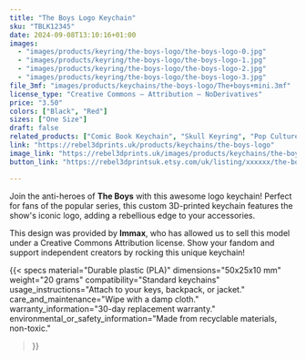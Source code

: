 ```yaml
---
title: "The Boys Logo Keychain"
sku: "TBLK12345"
date: 2024-09-08T13:10:16+01:00
images:
  - "images/products/keyring/the-boys-logo/the-boys-logo-0.jpg"
  - "images/products/keyring/the-boys-logo/the-boys-logo-1.jpg"
  - "images/products/keyring/the-boys-logo/the-boys-logo-2.jpg"
  - "images/products/keyring/the-boys-logo/the-boys-logo-3.jpg"
file_3mf: "images/products/keychains/the-boys-logo/The+boys+mini.3mf"
license_type: "Creative Commons — Attribution — NoDerivatives"
price: "3.50"
colors: ["Black", "Red"]
sizes: ["One Size"]
draft: false
related_products: ["Comic Book Keychain", "Skull Keyring", "Pop Culture Keychain"]
link: "https://rebel3dprints.uk/products/keychains/the-boys-logo"
image_link: "https://rebel3dprints.uk/images/products/keychains/the-boys-logo-keychain.jpeg"
button_link: "https://rebel3dprintsuk.etsy.com/uk/listing/xxxxxx/the-boys-logo-keychain"

---
```


Join the anti-heroes of **The Boys** with this awesome logo keychain! Perfect for fans of the popular series, this custom 3D-printed keychain features the show's iconic logo, adding a rebellious edge to your accessories.

This design was provided by **Immax**, who has allowed us to sell this model under a Creative Commons Attribution license. Show your fandom and support independent creators by rocking this unique keychain!

{{< specs
    material="Durable plastic (PLA)"
    dimensions="50x25x10 mm"
    weight="20 grams"
    compatibility="Standard keychains"
    usage_instructions="Attach to your keys, backpack, or jacket."
    care_and_maintenance="Wipe with a damp cloth."
    warranty_information="30-day replacement warranty."
    environmental_or_safety_information="Made from recyclable materials, non-toxic."
>}}
